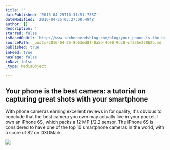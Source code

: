 ```yaml
---
title: ''
datePublished: '2016-04-25T16:31:51.758Z'
dateModified: '2016-04-25T05:27:08.494Z'
author: []
description: ''
starred: false
isBasedOnUrl: 'http://www.technonerdsblog.com/blog/your-phone-is-the-best-camera-a-tutorial-on-capturing-great-shots-with-your-smartphone'
sourcePath: _posts/2016-04-25-8b63ed8f-0a5e-4c00-9dc8-cf235e22862b.md
published: true
inFeed: true
hasPage: false
inNav: false
_type: MediaObject

---
```

<article style=""><h1>Your phone is the best camera: a tutorial on capturing great shots with your smartphone</h1><p>With phone cameras earning excellent reviews in for quality, it's obvious to conclude that the best camera you own may actually live in your pocket. I own an iPhone 6S, which packs a 12 MP ƒ/2.2 sensor. The iPhone 6S is considered to have one of the top 10 smartphone cameras in the world, with a score of 82 on DXOMark.</p><img src="http://www.technonerdsblog.com/uploads/2/5/7/7/25778275/7829362_orig.png" /></article>
